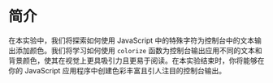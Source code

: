 # 简介

在本实验中，我们将探索如何使用 JavaScript 中的特殊字符为控制台中的文本输出添加颜色。我们将学习如何使用 `colorize` 函数为控制台输出应用不同的文本和背景颜色，使其在视觉上更具吸引力且更易于阅读。在本实验结束时，你将能够在你的 JavaScript 应用程序中创建色彩丰富且引人注目的控制台输出。
